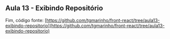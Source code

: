 
## Aula 13 - Exibindo Repositório



Fim, código fonte: [https://github.com/tgmarinho/front-react/tree/aula13-exibindo-repositorio](https://github.com/tgmarinho/front-react/tree/aula13-exibindo-repositorio)
